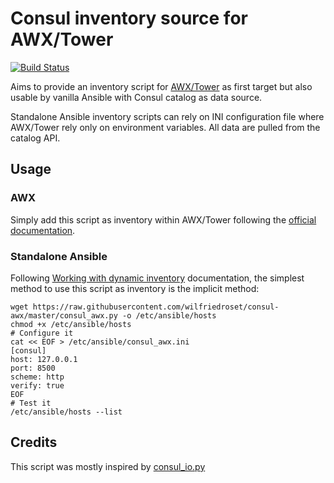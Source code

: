 # Consul inventory source for AWX/Tower
[![Build Status](https://travis-ci.org/wilfriedroset/consul-awx.svg?branch=master)](https://travis-ci.org/wilfriedroset/consul-awx)

Aims to provide an inventory script for
[AWX/Tower](https://docs.ansible.com/ansible-tower/latest/html/userguide/inventories.html)
as first target but also usable by vanilla Ansible with Consul catalog as data
source.

Standalone Ansible inventory scripts can rely on INI configuration file where
AWX/Tower rely only on environment variables. All data are pulled from the catalog
API.

## Usage

### AWX
Simply add this script as inventory within AWX/Tower following the [official
documentation](https://docs.ansible.com/ansible-tower/latest/html/userguide/inventories.html).

### Standalone Ansible
Following [Working with dynamic inventory](https://docs.ansible.com/ansible/latest/user_guide/intro_dynamic_inventory.html) documentation, the simplest method to use this script as inventory is the implicit method:

```
wget https://raw.githubusercontent.com/wilfriedroset/consul-awx/master/consul_awx.py -o /etc/ansible/hosts
chmod +x /etc/ansible/hosts
# Configure it
cat << EOF > /etc/ansible/consul_awx.ini
[consul]
host: 127.0.0.1
port: 8500
scheme: http
verify: true
EOF
# Test it
/etc/ansible/hosts --list
```

## Credits

This script was mostly inspired by [consul_io.py](https://github.com/ansible/ansible/tree/devel/contrib/inventory)
